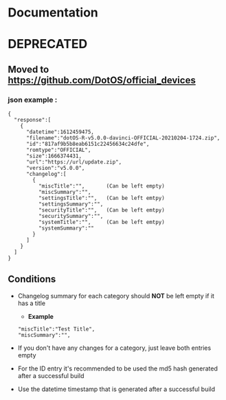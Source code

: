 # Documentation
# DEPRECATED
## Moved to https://github.com/DotOS/official_devices
### json example :

```
{
  "response":[
    {
      "datetime":1612459475,
      "filename":"dotOS-R-v5.0.0-davinci-OFFICIAL-20210204-1724.zip",
      "id":"817af9b5b8eab6151c22456634c24dfe",
      "romtype":"OFFICIAL",
      "size":1666374431,
      "url":"https://url/update.zip",
      "version":"v5.0.0",
      "changelog":[
        {
          "miscTitle":"",       (Can be left empty)
          "miscSummary":"", 
          "settingsTitle":"",   (Can be left emtpy)
          "settingsSummary":"",
          "securityTitle":"",   (Can be left emtpy)
          "securitySummary":"",
          "systemTitle":"",     (Can be left emtpy)
          "systemSummary":""
        }
      ]
    }
  ]
}
```

## Conditions
* Changelog summary for each category should **NOT** be left empty if it has a title
    * **Example**
     ```
     "miscTitle":"Test Title",
     "miscSummary":"",
     ```
     
* If you don't have any changes for a category, just leave both entries empty
* For the ID entry it's recommended to be used the md5 hash generated after a successful build
* Use the datetime timestamp that is generated after a successful build
